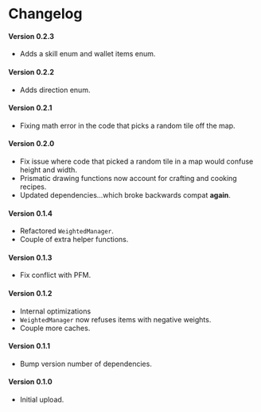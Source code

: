 ﻿Changelog
============

#### Version 0.2.3
* Adds a skill enum and wallet items enum. <!--TODO profession enum -->

#### Version 0.2.2
* Adds direction enum.

#### Version 0.2.1
* Fixing math error in the code that picks a random tile off the map.

#### Version 0.2.0
* Fix issue where code that picked a random tile in a map would confuse height and width.
* Prismatic drawing functions now account for crafting and cooking recipes.
* Updated dependencies...which broke backwards compat **again**.

#### Version 0.1.4
* Refactored `WeightedManager`.
* Couple of extra helper functions.

#### Version 0.1.3
* Fix conflict with PFM.

#### Version 0.1.2
* Internal optimizations
* `WeightedManager` now refuses items with negative weights.
* Couple more caches.

#### Version 0.1.1
* Bump version number of dependencies.

#### Version 0.1.0
* Initial upload.